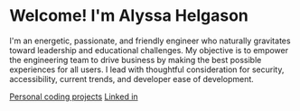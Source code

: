 # Welcome! I'm Alyssa Helgason

I'm an energetic, passionate, and friendly engineer who naturally gravitates toward leadership and educational challenges. My objective is to empower the engineering team to drive business by making the best possible experiences for all users. I lead with thoughtful consideration for security, accessibility, current trends, and developer ease of development.

[Personal coding projects](https://github.com/missalyss?tab=repositories)
[Linked in](https://www.linkedin.com/in/alyssa-m-evans)
